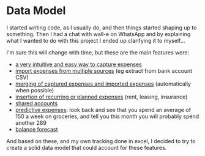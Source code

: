# Data Model

I started writing code, as I usually do, and then things started shaping up to something.  Then I had a chat with wall-e
on WhatsApp and by explaining what I wanted to do with this project I ended up clarifying it to myself...

I'm sure this will change with time, but these are the main features were:

  - [a very intuitive and easy way to capture expenses](https://github.com/krico/trocado/issues/1)
  - [import expenses from multiple sources](https://github.com/krico/trocado/issues/2) (eg extract from bank account CSV)
  - [merging of captured expenses and imported expenses](https://github.com/krico/trocado/issues/3) (automatically when possible)
  - [insertion of recurring or planned expenses](https://github.com/krico/trocado/issues/4) (rent, leasing, insurance)
  - [shared accounts](https://github.com/krico/trocado/issues/5)
  - [predictive expenses](https://github.com/krico/trocado/issues/6): look back and see that you spend an average of 150 a week on groceries, and tell you this month 
    you will probably spend another 289
  - [balance forecast](https://github.com/krico/trocado/issues/7)


And based on these, and my own tracking done in excel, I decided to try to create a solid data model that could account 
for these features.